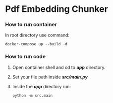 # Pdf Embedding Chunker

### How to run container
In root directory use command:

```docker-compose up --build -d```

### How to run code
1. Open container shell and cd to ***app*** directory.
2. Set your file path inside ***src/main.py***
3. Inside the ***app*** directory run:

    ```python -m src.main```
